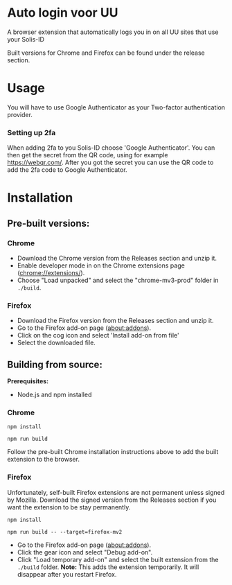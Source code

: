 # Auto login voor UU

A browser extension that automatically logs you in on all UU sites that use your Solis-ID

Built versions for Chrome and Firefox can be found under the release section.

# Usage

You will have to use Google Authenticator as your Two-factor authentication provider.

### Setting up 2fa

When adding 2fa to you Solis-ID choose 'Google Authenticator'.
You can then get the secret from the QR code, using for example https://webqr.com/.
After you got the secret you can use the QR code to add the 2fa code to Google Authenticator.

# Installation

## Pre-built versions:

### Chrome

- Download the Chrome version from the Releases section and unzip it.
- Enable developer mode in on the Chrome extensions page ([chrome://extensions/](chrome://extensions/)).
- Choose "Load unpacked" and select the "chrome-mv3-prod" folder in `./build`.

### Firefox

- Download the Firefox version from the Releases section and unzip it.
- Go to the Firefox add-on page ([about:addons](about:addons)).
- Click on the cog icon and select 'Install add-on from file'
- Select the downloaded file.

## Building from source:

**Prerequisites:**

- Node.js and npm installed

### Chrome

```
npm install
```

```
npm run build
```

Follow the pre-built Chrome installation instructions above to add the built extension to the browser.

### Firefox

Unfortunately, self-built Firefox extensions are not permanent unless signed by Mozilla. Download the signed version from the Releases section if you want the extension to be stay permanently.

```
npm install
```

```
npm run build -- --target=firefox-mv2
```

- Go to the Firefox add-on page ([about:addons](about:addons)).
- Click the gear icon and select "Debug add-on".
- Click "Load temporary add-on" and select the built extension from the `./build` folder. **Note:** This adds the extension temporarily. It will disappear after you restart Firefox.
